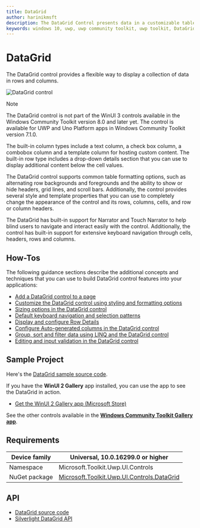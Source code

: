 ```yaml
---
title: DataGrid
author: harinikmsft
description: The DataGrid Control presents data in a customizable table of rows and columns.
keywords: windows 10, uwp, uwp community toolkit, uwp toolkit, DataGrid, xaml control, xaml
---
```


# DataGrid

The DataGrid control provides a flexible way to display a collection of data in rows and columns.

![DataGrid control](../resources/images/Controls/DataGrid/DataGrid.gif)

> [!NOTE]
> The DataGrid control is not part of the WinUI 3 controls available in the Windows Community Toolkit version 8.0 and later yet. The control is available for UWP and Uno Platform apps in Windows Community Toolkit version 7.1.0.

The built-in column types include a text column, a check box column, a combobox column and a template column for hosting custom content. The built-in row type includes a drop-down details section that you can use to display additional content below the cell values.

The DataGrid control supports common table formatting options, such as alternating row backgrounds and foregrounds and the ability to show or hide headers, grid lines, and scroll bars. Additionally, the control provides several style and template properties that you can use to completely change the appearance of the control and its rows, columns, cells, and row or column headers.

The DataGrid has built-in support for Narrator and Touch Narrator to help blind users to navigate and interact easily with the control. Additionally, the control has built-in support for extensive keyboard navigation through cells, headers, rows and columns.

## How-Tos

The following guidance sections describe the additional concepts and techniques that you can use to build DataGrid control features into your applications:

* [Add a DataGrid control to a page](datagrid_guidance/datagrid_basics.md)
* [Customize the DataGrid control using styling and formatting options](datagrid_guidance/styling_formatting_options.md)
* [Sizing options in the DataGrid control](datagrid_guidance/sizing_options.md)
* [Default keyboard navigation and selection patterns](datagrid_guidance/keyboard_navigation_selection.md)
* [Display and configure Row Details](datagrid_guidance/rowdetails.md)
* [Configure Auto-generated columns in the DataGrid control](datagrid_guidance/customize_autogenerated_columns.md)
* [Group, sort and filter data using LINQ and the DataGrid control](datagrid_guidance/group_sort_filter.md)
* [Editing and input validation in the DataGrid control](datagrid_guidance/editing_inputvalidation.md)

## Sample Project

Here's the [DataGrid sample source code](https://github.com/windows-toolkit/WindowsCommunityToolkit/tree/rel/7.1.0/Microsoft.Toolkit.Uwp.SampleApp/SamplePages/DataGrid).

If you have the **WinUI 2 Gallery** app installed, you can use the app to see the DataGrid in action.

* [Get the WinUI 2 Gallery app (Microsoft Store)](https://apps.microsoft.com/detail/9msvh128x2zt)

See the other controls available in the **[Windows Community Toolkit Gallery app](https://apps.microsoft.com/detail/9nblggh4tlcq)**.

## Requirements

| Device family | Universal, 10.0.16299.0 or higher |
| -- | -- |
| Namespace | Microsoft.Toolkit.Uwp.UI.Controls |
| NuGet package | [Microsoft.Toolkit.Uwp.UI.Controls.DataGrid](https://www.nuget.org/packages/Microsoft.Toolkit.Uwp.UI.Controls.DataGrid/) |

## API

* [DataGrid source code](https://github.com/windows-toolkit/WindowsCommunityToolkit/tree/rel/7.1.0/Microsoft.Toolkit.Uwp.UI.Controls.DataGrid/DataGrid)
* [Silverlight DataGrid API](/previous-versions/windows/silverlight/dotnet-windows-silverlight/cc189753(v=vs.95))
